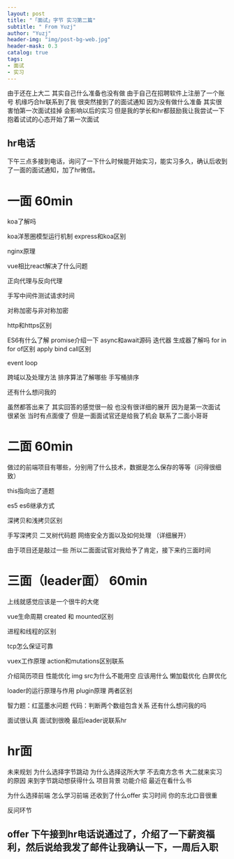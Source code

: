 ```yaml
---
layout: post
title: "「面试」字节 实习第二篇"
subtitle: " From Yuzj"
author: "Yuzj"
header-img: "img/post-bg-web.jpg"
header-mask: 0.3
catalog: true
tags:
- 面试
- 实习
---
```



由于还在上大二 其实自己什么准备也没有做 由于自己在招聘软件上注册了一个账号 机缘巧合hr联系到了我 很突然接到了的面试通知
因为没有做什么准备 其实很害怕第一次面试挂掉 会影响以后的实习 但是我的学长和hr都鼓励我让我尝试一下 抱着试试的心态开始了第一次面试

## hr电话

下午三点多接到电话，询问了一下什么时候能开始实习，能实习多久，确认后收到了一面的面试通知，加了hr微信。

# 一面 60min

koa了解吗

koa洋葱圈模型运行机制
express和koa区别

nginx原理

vue相比react解决了什么问题

正向代理与反向代理

手写中间件测试请求时间

对称加密与非对称加密

http和https区别

ES6有什么了解
promise介绍一下
async和await源码
迭代器 生成器了解吗
for in for of区别
apply bind call区别

event loop

跨域以及处理方法
排序算法了解哪些 
手写桶排序

还有什么想问我的

虽然都答出来了 其实回答的感觉很一般  也没有很详细的展开 因为是第一次面试 很紧张 当时有点面傻了 但是一面面试官还是给我了机会 联系了二面小哥哥

# 二面 60min

做过的前端项目有哪些，分别用了什么技术，数据是怎么保存的等等（问得很细致）

this指向出了道题

es5 es6继承方式

深拷贝和浅拷贝区别

手写深拷贝
二叉树代码题
网络安全方面以及如何处理 （详细展开）

由于项目还是敲过一些 所以二面面试官对我给予了肯定，接下来约三面时间

# 三面（leader面） 60min

上线就感觉应该是一个很牛的大佬

vue生命周期
created 和 mounted区别

进程和线程的区别

tcp怎么保证可靠

vuex工作原理
action和mutations区别联系

介绍简历项目
性能优化 
img src为什么不能用空 应该用什么
懒加载优化
白屏优化

loader的运行原理与作用
plugin原理 两者区别

智力题：红蓝墨水问题
代码：判断两个数组包含关系
还有什么想问我的吗

面试很认真 面试到很晚 最后leader说联系hr

# hr面

未来规划 
为什么选择字节跳动
为什么选择这所大学 不去南方念书
大二就来实习的原因
来到字节跳动想获得什么
项目背景 功能介绍
最近在看什么书

为什么选择前端
怎么学习前端
还收到了什么offer
实习时间
你的东北口音很重

反问环节

## offer 下午接到hr电话说通过了，介绍了一下薪资福利，然后说给我发了邮件让我确认一下，一周后入职

